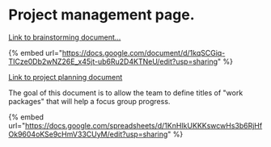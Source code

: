 # Project management page.

[Link to brainstorming document...](https://docs.google.com/document/d/1kqSCGiq-TICze0Db2wNZ26E\_x45jt-ub6Ru2D4KTNeU/edit?usp=sharing)

{% embed url="https://docs.google.com/document/d/1kqSCGiq-TICze0Db2wNZ26E_x45jt-ub6Ru2D4KTNeU/edit?usp=sharing" %}



[Link to project planning document ](https://docs.google.com/spreadsheets/d/1KnHIkUKKKswcwHs3b6RjHfOk9604oKSe9cHmV33CUyM/edit?usp=sharing)

The goal of this document is to allow the team to define titles of "work packages" that will help a focus group progress.

{% embed url="https://docs.google.com/spreadsheets/d/1KnHIkUKKKswcwHs3b6RjHfOk9604oKSe9cHmV33CUyM/edit?usp=sharing" %}





